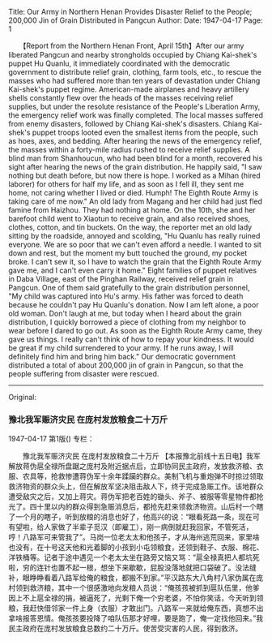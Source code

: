 Title: Our Army in Northern Henan Provides Disaster Relief to the People; 200,000 Jin of Grain Distributed in Pangcun
Author:
Date: 1947-04-17
Page: 1

　　【Report from the Northern Henan Front, April 15th】After our army liberated Pangcun and nearby strongholds occupied by Chiang Kai-shek's puppet Hu Quanlu, it immediately coordinated with the democratic government to distribute relief grain, clothing, farm tools, etc., to rescue the masses who had suffered more than ten years of devastation under Chiang Kai-shek's puppet regime. American-made airplanes and heavy artillery shells constantly flew over the heads of the masses receiving relief supplies, but under the resolute resistance of the People's Liberation Army, the emergency relief work was finally completed. The local masses suffered from enemy disasters, followed by Chiang Kai-shek's disasters. Chiang Kai-shek's puppet troops looted even the smallest items from the people, such as hoes, axes, and bedding. After hearing the news of the emergency relief, the masses within a forty-mile radius rushed to receive relief supplies. A blind man from Shanhoucun, who had been blind for a month, recovered his sight after hearing the news of the grain distribution. He happily said, "I saw nothing but death before, but now there is hope. I worked as a Mihan (hired laborer) for others for half my life, and as soon as I fell ill, they sent me home, not caring whether I lived or died. Humph! The Eighth Route Army is taking care of me now." An old lady from Magang and her child had just fled famine from Haizhou. They had nothing at home. On the 10th, she and her barefoot child went to Xiaotun to receive grain, and also received shoes, clothes, cotton, and tin buckets. On the way, the reporter met an old lady sitting by the roadside, annoyed and scolding, "Hu Quanlu has really ruined everyone. We are so poor that we can't even afford a needle. I wanted to sit down and rest, but the moment my butt touched the ground, my pocket broke. I can't sew it, so I have to watch the grain that the Eighth Route Army gave me, and I can't even carry it home." Eight families of puppet relatives in Daba Village, east of the Pinghan Railway, received relief grain in Pangcun. One of them said gratefully to the grain distribution personnel, "My child was captured into Hu's army. His father was forced to death because he couldn't pay Hu Quanlu's donation. Now I am left alone, a poor old woman. Don't laugh at me, but today when I heard about the grain distribution, I quickly borrowed a piece of clothing from my neighbor to wear before I dared to go out. As soon as the Eighth Route Army came, they gave us things. I really can't think of how to repay your kindness. It would be great if my child surrendered to your army. If he runs away, I will definitely find him and bring him back." Our democratic government distributed a total of about 200,000 jin of grain in Pangcun, so that the people suffering from disaster were rescued.



<hr /> 

Original: 


### 豫北我军赈济灾民  在庞村发放粮食二十万斤

1947-04-17
第1版()
专栏：

　　豫北我军赈济灾民
    在庞村发放粮食二十万斤
    【本报豫北前线十五日电】我军解放蒋伪扈全禄所盘踞之庞村及附近据点后，立即协同民主政府，发放救济粮、衣服、农具等，抢救惨遭蒋伪军十余年蹂躏的群众。美制飞机与重炮弹不时掠过领取救济物资的群众头上，但在解放军坚决阻击敌人下，终于完成急赈工作。该地群众遭受敌灾之后，又加上蒋灾。蒋伪军把老百姓的锄头、斧子、被服等零星物件都抢光了。四十里以内的群众得到急赈消息后，都抢先赶来领救济物资。山后村一个瞎了一个月的瞎子，听到放粮的消息也好了，他高兴的说：“眼看死路一条，现在可有望啦，给人家做了半辈子觅汉（即雇工），刚一病倒就赶我回家，不管死活，哼！八路军可来管我了”。马岗一位老太太和他孩子，才从海州逃荒回来，家里啥也没有，在十号这天他和光着脚的小孩到小屯领粮食，还领到鞋子、衣服、棉花、洋铁桶等。记者于途中遇见一个老太太坐在路旁又恼又骂：“扈全禄真把人都坑死啦，穷的连针也置不起一根，想坐下来歇歇，屁股没落地就把口袋破了。没法缝补，眼睁睁看着八路军给俺的粮食，都搬不到家。”平汉路东大八角村八家伪属在庞村领到救济粮，其中一个很感激地向发粮人员说：“俺孩孩被抓到扈队伍里，他爹因上不上扈全禄的捐，被逼死了，光剩下俺一个穷老婆，不怕你笑话，今天听到领粮，我赶快借邻家一件上身（衣服）才敢出门。八路军一来就给俺东西，真想不出拿啥报答恩情。俺孩孩要投降了咱队伍那才好哩，要是跑了，俺一定找他回来。”我民主政府在庞村发放粮食总数约二十万斤。使苦受灾害的人民，得到救济。

